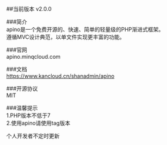 ##当前版本 v2.0.0  

###简介  
apino是一个免费开源的、快速、简单的轻量级的PHP渐进式框架。  
遵循MVC设计典范，以单文件实现更丰富的功能。

###官网  
apino.minqcloud.com

###文档  
https://www.kancloud.cn/shanadmin/apino

###开源协议  
MIT

###温馨提示  
1.PHP版本不低于7  
2.使用apino请使用tag版本  
  
  
  
个人开发者不定时更新

